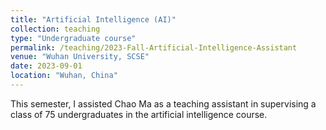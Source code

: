 ```yaml
---
title: "Artificial Intelligence (AI)"
collection: teaching
type: "Undergraduate course"
permalink: /teaching/2023-Fall-Artificial-Intelligence-Assistant
venue: "Wuhan University, SCSE"
date: 2023-09-01
location: "Wuhan, China"
---
```


This semester, I assisted Chao Ma as a teaching assistant in supervising a class of 75 undergraduates in the artificial intelligence course.
